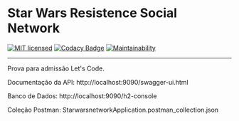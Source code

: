 # Star Wars Resistence Social Network
[![MIT licensed](https://img.shields.io/badge/license-MIT-blue.svg)](LICENSE)
[![Codacy Badge](https://app.codacy.com/project/badge/Grade/4109de5fda7c4b31b423e2f6db57ee72)](https://www.codacy.com/gh/gabrielbo1/letscodetest/dashboard?utm_source=github.com&amp;utm_medium=referral&amp;utm_content=gabrielbo1/letscodetest&amp;utm_campaign=Badge_Grade)
[![Maintainability](https://api.codeclimate.com/v1/badges/af578dc564cc14fd009f/maintainability)](https://codeclimate.com/github/gabrielbo1/letscodetest/maintainability)

---
Prova para admissão Let's Code.

Documentação da API: http://localhost:9090/swagger-ui.html


Banco de Dados: http://localhost:9090/h2-console

Coleção Postman: StarwarsnetworkApplication.postman_collection.json